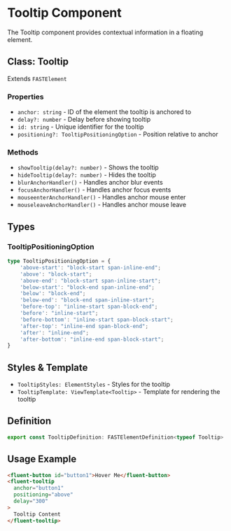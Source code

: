 # Tooltip Component

The Tooltip component provides contextual information in a floating element.

## Class: Tooltip

Extends `FASTElement`

### Properties

- `anchor: string` - ID of the element the tooltip is anchored to
- `delay?: number` - Delay before showing tooltip
- `id: string` - Unique identifier for the tooltip
- `positioning?: TooltipPositioningOption` - Position relative to anchor

### Methods

- `showTooltip(delay?: number)` - Shows the tooltip
- `hideTooltip(delay?: number)` - Hides the tooltip
- `blurAnchorHandler()` - Handles anchor blur events
- `focusAnchorHandler()` - Handles anchor focus events
- `mouseenterAnchorHandler()` - Handles anchor mouse enter
- `mouseleaveAnchorHandler()` - Handles anchor mouse leave

## Types

### TooltipPositioningOption

```typescript
type TooltipPositioningOption = {
    'above-start': "block-start span-inline-end";
    'above': "block-start";
    'above-end': "block-start span-inline-start";
    'below-start': "block-end span-inline-end";
    'below': "block-end";
    'below-end': "block-end span-inline-start";
    'before-top': "inline-start span-block-end";
    'before': "inline-start";
    'before-bottom': "inline-start span-block-start";
    'after-top': "inline-end span-block-end";
    'after': "inline-end";
    'after-bottom': "inline-end span-block-start";
}
```

## Styles & Template

- `TooltipStyles: ElementStyles` - Styles for the tooltip
- `TooltipTemplate: ViewTemplate<Tooltip>` - Template for rendering the tooltip

## Definition

```typescript
export const TooltipDefinition: FASTElementDefinition<typeof Tooltip>
```

## Usage Example

```html
<fluent-button id="button1">Hover Me</fluent-button>
<fluent-tooltip
  anchor="button1"
  positioning="above"
  delay="300"
>
  Tooltip Content
</fluent-tooltip>
```
